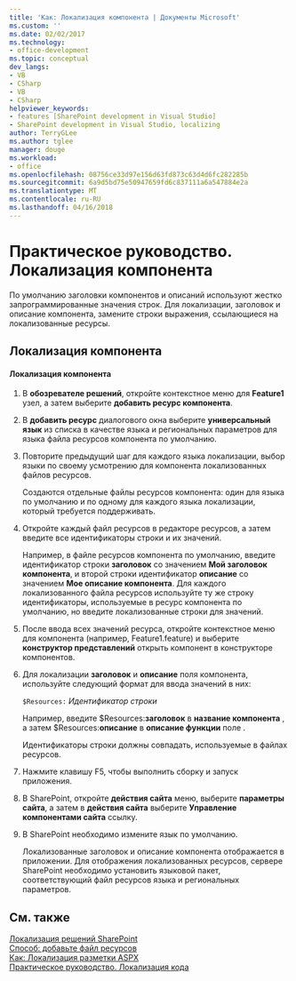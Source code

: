 ```yaml
---
title: 'Как: Локализация компонента | Документы Microsoft'
ms.custom: ''
ms.date: 02/02/2017
ms.technology:
- office-development
ms.topic: conceptual
dev_langs:
- VB
- CSharp
- VB
- CSharp
helpviewer_keywords:
- features [SharePoint development in Visual Studio]
- SharePoint development in Visual Studio, localizing
author: TerryGLee
ms.author: tglee
manager: douge
ms.workload:
- office
ms.openlocfilehash: 08756ce33d97e156d63fd873c63d4d6fc282285b
ms.sourcegitcommit: 6a9d5bd75e50947659fd6c837111a6a547884e2a
ms.translationtype: MT
ms.contentlocale: ru-RU
ms.lasthandoff: 04/16/2018
---
```

# <a name="how-to-localize-a-feature"></a>Практическое руководство. Локализация компонента
  По умолчанию заголовки компонентов и описаний используют жестко запрограммированные значения строк. Для локализации, заголовок и описание компонента, замените строки выражения, ссылающиеся на локализованные ресурсы.  
  
## <a name="localizing-a-feature"></a>Локализация компонента  
  
#### <a name="to-localize-a-feature"></a>Локализация компонента  
  
1.  В **обозревателе решений**, откройте контекстное меню для **Feature1** узел, а затем выберите **добавить ресурс компонента**.  
  
2.  В **добавить ресурс** диалогового окна выберите **универсальный язык** из списка в качестве языка и региональных параметров для языка файла ресурсов компонента по умолчанию.  
  
3.  Повторите предыдущий шаг для каждого языка локализации, выбор языки по своему усмотрению для компонента локализованных файлов ресурсов.  
  
     Создаются отдельные файлы ресурсов компонента: один для языка по умолчанию и по одному для каждого языка локализации, который требуется поддерживать.  
  
4.  Откройте каждый файл ресурсов в редакторе ресурсов, а затем введите все идентификаторы строки и их значений.  
  
     Например, в файле ресурсов компонента по умолчанию, введите идентификатор строки **заголовок** со значением **Мой заголовок компонента**, и второй строки идентификатор **описание** со значением **Мое описание компонента**. Для каждого локализованного файла ресурсов используйте ту же строку идентификаторы, используемые в ресурс компонента по умолчанию, но введите локализованные строки для значений.  
  
5.  После ввода всех значений ресурса, откройте контекстное меню для компонента (например, Feature1.feature) и выберите **конструктор представлений** открыть компонент в конструкторе компонентов.  
  
6.  Для локализации **заголовок** и **описание** поля компонента, используйте следующий формат для ввода значений в них:  
  
     `$Resources:` *Идентификатор строки*  
  
     Например, введите $Resources:**заголовок** в **название компонента** , а затем $Resources:**описание** в **описание функции** поле .  
  
     Идентификаторы строки должны совпадать, используемые в файлах ресурсов.  
  
7.  Нажмите клавишу F5, чтобы выполнить сборку и запуск приложения.  
  
8.  В SharePoint, откройте **действия сайта** меню, выберите **параметры сайта**, а затем в **действия сайта** выберите **Управление компонентами сайта** ссылку.  
  
9. В SharePoint необходимо измените язык по умолчанию.  
  
     Локализованные заголовок и описание компонента отображается в приложении. Для отображения локализованных ресурсов, сервере SharePoint необходимо установить языковой пакет, соответствующий файл ресурсов языка и региональных параметров.  
  
## <a name="see-also"></a>См. также  
 [Локализация решений SharePoint](../sharepoint/localizing-sharepoint-solutions.md)   
 [Способ: добавьте файл ресурсов](../sharepoint/how-to-add-a-resource-file.md)   
 [Как: Локализация разметки ASPX](../sharepoint/how-to-localize-aspx-markup.md)   
 [Практическое руководство. Локализация кода](../sharepoint/how-to-localize-code.md)  
  
  